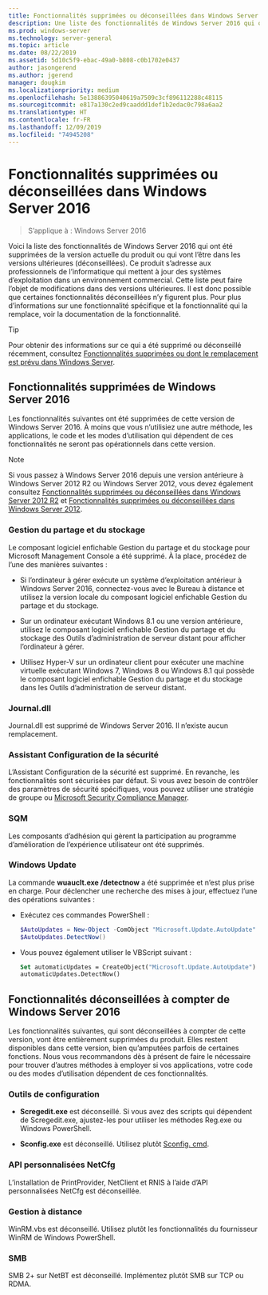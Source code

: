 ```yaml
---
title: Fonctionnalités supprimées ou déconseillées dans Windows Server 2016
description: Une liste des fonctionnalités de Windows Server 2016 qui ont été supprimées de la version actuelle du produit ou qui vont l’être dans les versions ultérieures (déconseillées). Ce produit s’adresse aux professionnels de l’informatique qui mettent à jour des systèmes d’exploitation dans un environnement commercial.
ms.prod: windows-server
ms.technology: server-general
ms.topic: article
ms.date: 08/22/2019
ms.assetid: 5d10c5f9-ebac-49a0-b808-c0b1702e0437
author: jasongerend
ms.author: jgerend
manager: dougkim
ms.localizationpriority: medium
ms.openlocfilehash: 5e13886395040619a7509c3cf896112288c48115
ms.sourcegitcommit: e817a130c2ed9caaddd1def1b2edac0c798a6aa2
ms.translationtype: HT
ms.contentlocale: fr-FR
ms.lasthandoff: 12/09/2019
ms.locfileid: "74945208"
---
```

# <a name="features-removed-or-deprecated-in--windows-server-2016"></a>Fonctionnalités supprimées ou déconseillées dans Windows Server 2016

>S’applique à : Windows Server 2016

Voici la liste des fonctionnalités de Windows Server 2016 qui ont été supprimées de la version actuelle du produit ou qui vont l’être dans les versions ultérieures (déconseillées). Ce produit s’adresse aux professionnels de l’informatique qui mettent à jour des systèmes d’exploitation dans un environnement commercial. Cette liste peut faire l’objet de modifications dans des versions ultérieures. Il est donc possible que certaines fonctionnalités déconseillées n’y figurent plus. Pour plus d’informations sur une fonctionnalité spécifique et la fonctionnalité qui la remplace, voir la documentation de la fonctionnalité.

> [!TIP]
> Pour obtenir des informations sur ce qui a été supprimé ou déconseillé récemment, consultez [Fonctionnalités supprimées ou dont le remplacement est prévu dans Windows Server](../get-started-19/removed-features.md).

## <a name="features-removed-from-windows-server-2016"></a>Fonctionnalités supprimées de Windows Server 2016

Les fonctionnalités suivantes ont été supprimées de cette version de Windows Server 2016. À moins que vous n’utilisiez une autre méthode, les applications, le code et les modes d’utilisation qui dépendent de ces fonctionnalités ne seront pas opérationnels dans cette version.  

> [!NOTE]  
> Si vous passez à Windows Server 2016 depuis une version antérieure à Windows Server 2012 R2 ou Windows Server 2012, vous devez également consultez [Fonctionnalités supprimées ou déconseillées dans Windows Server 2012 R2](https://technet.microsoft.com/library/dn303411.aspx) et [Fonctionnalités supprimées ou déconseillées dans Windows Server 2012](https://technet.microsoft.com/library/hh831568.aspx).  

### <a name="share-and-storage-management"></a>Gestion du partage et du stockage

Le composant logiciel enfichable Gestion du partage et du stockage pour Microsoft Management Console a été supprimé. À la place, procédez de l’une des manières suivantes :  

-   Si l’ordinateur à gérer exécute un système d’exploitation antérieur à Windows Server 2016, connectez-vous avec le Bureau à distance et utilisez la version locale du composant logiciel enfichable Gestion du partage et du stockage.  

-   Sur un ordinateur exécutant Windows 8.1 ou une version antérieure, utilisez le composant logiciel enfichable Gestion du partage et du stockage des Outils d’administration de serveur distant pour afficher l’ordinateur à gérer.  

-   Utilisez Hyper-V sur un ordinateur client pour exécuter une machine virtuelle exécutant Windows 7, Windows 8 ou Windows 8.1 qui possède le composant logiciel enfichable Gestion du partage et du stockage dans les Outils d’administration de serveur distant.  

### <a name="journaldll"></a>Journal.dll

Journal.dll est supprimé de Windows Server 2016. Il n’existe aucun remplacement.  

### <a name="security-configuration-wizard"></a>Assistant Configuration de la sécurité

L’Assistant Configuration de la sécurité est supprimé. En revanche, les fonctionnalités sont sécurisées par défaut. Si vous avez besoin de contrôler des paramètres de sécurité spécifiques, vous pouvez utiliser une stratégie de groupe ou [Microsoft Security Compliance Manager](https://technet.microsoft.com/solutionaccelerators/cc835245.aspx).  

### <a name="sqm"></a>SQM

Les composants d’adhésion qui gèrent la participation au programme d’amélioration de l’expérience utilisateur ont été supprimés. 

### <a name="windows-update"></a>Windows Update

La commande **wuauclt.exe /detectnow** a été supprimée et n’est plus prise en charge. Pour déclencher une recherche des mises à jour, effectuez l’une des opérations suivantes :

- Exécutez ces commandes PowerShell :
    ````powershell
    $AutoUpdates = New-Object -ComObject "Microsoft.Update.AutoUpdate"
    $AutoUpdates.DetectNow()
    ````

- Vous pouvez également utiliser le VBScript suivant :
    ````vb
    Set automaticUpdates = CreateObject("Microsoft.Update.AutoUpdate")
    automaticUpdates.DetectNow()
    ````

## <a name="features-deprecated-starting-with-windows-server-2016"></a>Fonctionnalités déconseillées à compter de Windows Server 2016

Les fonctionnalités suivantes, qui sont déconseillées à compter de cette version, vont être entièrement supprimées du produit. Elles restent disponibles dans cette version, bien qu’amputées parfois de certaines fonctions. Nous vous recommandons dès à présent de faire le nécessaire pour trouver d’autres méthodes à employer si vos applications, votre code ou des modes d’utilisation dépendent de ces fonctionnalités.  

### <a name="configuration-tools"></a>Outils de configuration  

-   **Scregedit.exe** est déconseillé. Si vous avez des scripts qui dépendent de Scregedit.exe, ajustez-les pour utiliser les méthodes Reg.exe ou Windows PowerShell.  

-   **Sconfig.exe** est déconseillé. Utilisez plutôt [Sconfig. cmd](https://docs.microsoft.com/windows-server/get-started/sconfig-on-ws2016). 

### <a name="netcfg-custom-apis"></a>API personnalisées NetCfg

L’installation de PrintProvider, NetClient et RNIS à l’aide d’API personnalisées NetCfg est déconseillée.  

### <a name="remote-management"></a>Gestion à distance  

WinRM.vbs est déconseillé. Utilisez plutôt les fonctionnalités du fournisseur WinRM de Windows PowerShell.  

### <a name="smb"></a>SMB

SMB 2+ sur NetBT est déconseillé. Implémentez plutôt SMB sur TCP ou RDMA. 
